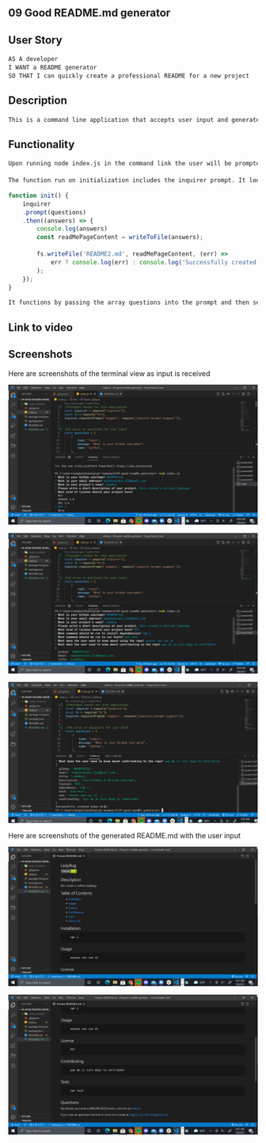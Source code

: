 ## 09 Good README.md generator

## User Story

```md
AS A developer
I WANT a README generator
SO THAT I can quickly create a professional README for a new project
```
## Description

```md
This is a command line application that accepts user input and generates a README.md based on that input. 
```

## Functionality
```md
Upon running node index.js in the command link the user will be prompted will multiple questions that require their input - most take a simple typed input, there is also a list, and a suggestion type which allows users to tab through pre selected choices. In the suggestion type users also have the option to type their own input over this options. 

The function run on initialization includes the inquirer prompt. It looks like this. 
```
```js
function init() {
    inquirer
    .prompt(questions)
    .then((answers) => {
        console.log(answers)
        const readMePageContent = writeToFile(answers);

        fs.writeFile('README2.md', readMePageContent, (err) =>
            err ? console.log(err) : console.log('Successfully created index.html!')
        );
    });
}
```

```md
It functions by passing the array questions into the prompt and then sets the function to a const to allow it to be passed into fs.writeToFile. The writeToFile function is a one line function of a large string containing all of the README.md and markdown syntax.
```
## Link to video

## Screenshots

Here are screenshots of the terminal view as input is received 

![terminal1](./assets/terminal-view-1.png)

![terminal2](./assets/terminal-view-2.png)

![terminal3](./assets/terminal-view-3.png)

Here are screenshots of the generated README.md with the user input

![readme1](./assets/gen-readme-1.png)

![readme2](./assets/gen-readme-2.png)

